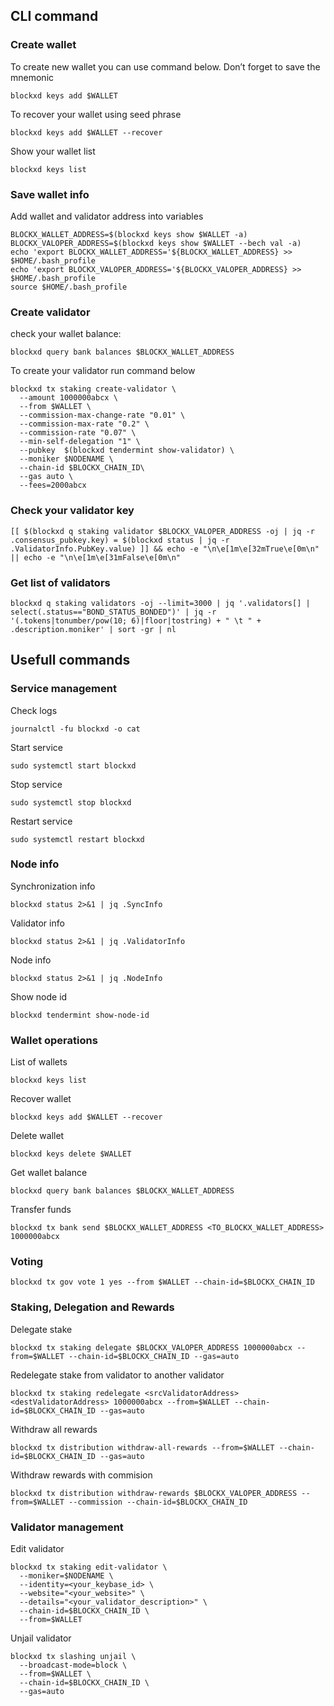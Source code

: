 ## CLI command

### Create wallet
To create new wallet you can use command below. Don’t forget to save the mnemonic
```
blockxd keys add $WALLET
```

To recover your wallet using seed phrase
```
blockxd keys add $WALLET --recover
```

Show your wallet list
```
blockxd keys list
```

### Save wallet info
Add wallet and validator address into variables 
```
BLOCKX_WALLET_ADDRESS=$(blockxd keys show $WALLET -a)
BLOCKX_VALOPER_ADDRESS=$(blockxd keys show $WALLET --bech val -a)
echo 'export BLOCKX_WALLET_ADDRESS='${BLOCKX_WALLET_ADDRESS} >> $HOME/.bash_profile
echo 'export BLOCKX_VALOPER_ADDRESS='${BLOCKX_VALOPER_ADDRESS} >> $HOME/.bash_profile
source $HOME/.bash_profile
```

### Create validator

check your wallet balance:
```
blockxd query bank balances $BLOCKX_WALLET_ADDRESS
```
To create your validator run command below
```
blockxd tx staking create-validator \
  --amount 1000000abcx \
  --from $WALLET \
  --commission-max-change-rate "0.01" \
  --commission-max-rate "0.2" \
  --commission-rate "0.07" \
  --min-self-delegation "1" \
  --pubkey  $(blockxd tendermint show-validator) \
  --moniker $NODENAME \
  --chain-id $BLOCKX_CHAIN_ID\
  --gas auto \
  --fees=2000abcx 
```

### Check your validator key
```
[[ $(blockxd q staking validator $BLOCKX_VALOPER_ADDRESS -oj | jq -r .consensus_pubkey.key) = $(blockxd status | jq -r .ValidatorInfo.PubKey.value) ]] && echo -e "\n\e[1m\e[32mTrue\e[0m\n" || echo -e "\n\e[1m\e[31mFalse\e[0m\n"
```

### Get list of validators
```
blockxd q staking validators -oj --limit=3000 | jq '.validators[] | select(.status=="BOND_STATUS_BONDED")' | jq -r '(.tokens|tonumber/pow(10; 6)|floor|tostring) + " \t " + .description.moniker' | sort -gr | nl
```

## Usefull commands
### Service management
Check logs
```
journalctl -fu blockxd -o cat
```

Start service
```
sudo systemctl start blockxd
```

Stop service
```
sudo systemctl stop blockxd
```

Restart service
```
sudo systemctl restart blockxd
```

### Node info
Synchronization info
```
blockxd status 2>&1 | jq .SyncInfo
```

Validator info
```
blockxd status 2>&1 | jq .ValidatorInfo
```

Node info
```
blockxd status 2>&1 | jq .NodeInfo
```

Show node id
```
blockxd tendermint show-node-id
```

### Wallet operations
List of wallets
```
blockxd keys list
```

Recover wallet
```
blockxd keys add $WALLET --recover
```

Delete wallet
```
blockxd keys delete $WALLET
```

Get wallet balance
```
blockxd query bank balances $BLOCKX_WALLET_ADDRESS
```

Transfer funds
```
blockxd tx bank send $BLOCKX_WALLET_ADDRESS <TO_BLOCKX_WALLET_ADDRESS> 1000000abcx
```

### Voting
```
blockxd tx gov vote 1 yes --from $WALLET --chain-id=$BLOCKX_CHAIN_ID
```

### Staking, Delegation and Rewards
Delegate stake
```
blockxd tx staking delegate $BLOCKX_VALOPER_ADDRESS 1000000abcx --from=$WALLET --chain-id=$BLOCKX_CHAIN_ID --gas=auto
```

Redelegate stake from validator to another validator
```
blockxd tx staking redelegate <srcValidatorAddress> <destValidatorAddress> 1000000abcx --from=$WALLET --chain-id=$BLOCKX_CHAIN_ID --gas=auto
```

Withdraw all rewards
```
blockxd tx distribution withdraw-all-rewards --from=$WALLET --chain-id=$BLOCKX_CHAIN_ID --gas=auto
```

Withdraw rewards with commision
```
blockxd tx distribution withdraw-rewards $BLOCKX_VALOPER_ADDRESS --from=$WALLET --commission --chain-id=$BLOCKX_CHAIN_ID
```

### Validator management
Edit validator
```
blockxd tx staking edit-validator \
  --moniker=$NODENAME \
  --identity=<your_keybase_id> \
  --website="<your_website>" \
  --details="<your_validator_description>" \
  --chain-id=$BLOCKX_CHAIN_ID \
  --from=$WALLET
```

Unjail validator
```
blockxd tx slashing unjail \
  --broadcast-mode=block \
  --from=$WALLET \
  --chain-id=$BLOCKX_CHAIN_ID \
  --gas=auto
```
